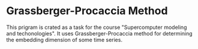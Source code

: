 # Grassberger-Procaccia Method

This prigram is crated as a task for the course "Supercomputer modeling and techonologies". It uses Grassberger-Procaccia method for determining the embedding dimension of some time series.

